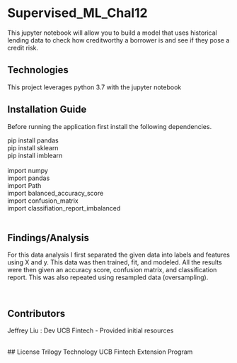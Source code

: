 # Supervised_ML_Chal12


This jupyter notebook will allow you to build a model that uses historical lending data to check how creditworthy a borrower is and see if they pose a credit risk.
<br />

## Technologies

This project leverages python 3.7 with the jupyter notebook
<br />

## Installation Guide

Before running the application first install the following dependencies.<br />

 pip install pandas<br />
 pip install sklearn<br />
 pip install imblearn<br />
<br />
 import numpy<br />
 import pandas<br />
 import Path<br />
 import balanced_accuracy_score<br />
 import confusion_matrix<br />
 import classifiation_report_imbalanced<br />
 <br />

## Findings/Analysis 
For this data analysis I first separated the given data into labels and features using X and y. This data was then trained, fit, and modeled. All the results were then given an accuracy score, confusion matrix, and classification report. This was also repeated using resampled data (oversampling).

<br />

## Contributors

Jeffrey Liu : Dev
UCB Fintech - Provided initial resources

<br />
## License
Trilogy Technology 
UCB Fintech Extension Program



